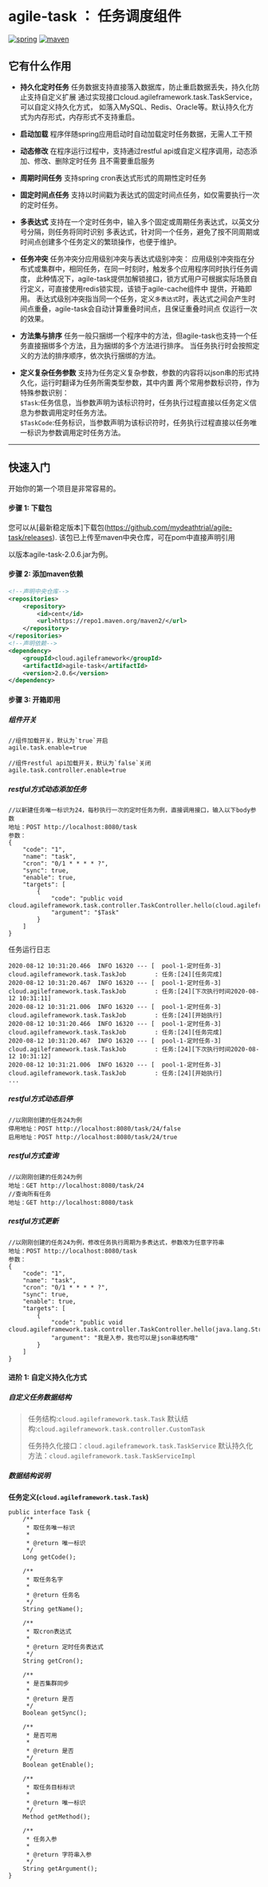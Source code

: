# agile-task ： 任务调度组件
[![spring](https://img.shields.io/badge/Spring-LATEST-green)](https://img.shields.io/badge/Spring-LATEST-green)
[![maven](https://img.shields.io/badge/build-maven-green)](https://img.shields.io/badge/build-maven-green)
## 它有什么作用

* **持久化定时任务**
任务数据支持直接落入数据库，防止重启数据丢失，持久化防止支持自定义扩展
通过实现接口cloud.agileframework.task.TaskService，可以自定义持久化方式，
如落入MySQL、Redis、Oracle等。默认持久化方式为内存形式，内存形式不支持重启。

* **启动加载**
程序伴随spring应用启动时自动加载定时任务数据，无需人工干预

* **动态修改**
在程序运行过程中，支持通过restful api或自定义程序调用，动态添加、修改、删除定时任务
且不需要重启服务

* **周期时间任务**
支持spring cron表达式形式的周期性定时任务

* **固定时间点任务**
支持以时间戳为表达式的固定时间点任务，如仅需要执行一次的定时任务。

* **多表达式**
支持在一个定时任务中，输入多个固定或周期任务表达式，以英文分号分隔，则任务将同时识别
多表达式，针对同一个任务，避免了按不同周期或时间点创建多个任务定义的繁琐操作，也便于维护。

* **任务冲突**
任务冲突分应用级别冲突与表达式级别冲突：
应用级别冲突指在分布式或集群中，相同任务，在同一时刻时，触发多个应用程序同时执行任务调度，
此种情况下，agile-task提供加解锁接口，锁方式用户可根据实际场景自行定义，可直接使用redis锁实现，该锁于agile-cache组件中
提供，开箱即用。
表达式级别冲突指当同一个任务，定义`多表达式`时，表达式之间会产生时间点重叠，agile-task会自动计算重叠时间点，且保证重叠时间点
仅运行一次的效果。

* **方法集与排序**
任务一般只捆绑一个程序中的方法，但agile-task也支持一个任务直接捆绑多个方法，且为捆绑的多个方法进行排序。
当任务执行时会按照定义的方法的排序顺序，依次执行捆绑的方法。

* **定义复杂任务参数**
支持为任务定义复杂参数，参数的内容将以json串的形式持久化，运行时翻译为任务所需类型参数，其中内置
两个常用参数标识符，作为特殊参数识别：
<br> `$Task`:任务信息，当参数声明为该标识符时，任务执行过程直接以任务定义信息为参数调用定时任务方法。
<br> `$TaskCode`:任务标识，当参数声明为该标识符时，任务执行过程直接以任务唯一标识为参数调用定时任务方法。
-------
## 快速入门
开始你的第一个项目是非常容易的。

#### 步骤 1: 下载包
您可以从[最新稳定版本]下载包(https://github.com/mydeathtrial/agile-task/releases).
该包已上传至maven中央仓库，可在pom中直接声明引用

以版本agile-task-2.0.6.jar为例。
#### 步骤 2: 添加maven依赖
```xml
<!--声明中央仓库-->
<repositories>
    <repository>
        <id>cent</id>
        <url>https://repo1.maven.org/maven2/</url>
    </repository>
</repositories>
<!--声明依赖-->
<dependency>
    <groupId>cloud.agileframework</groupId>
    <artifactId>agile-task</artifactId>
    <version>2.0.6</version>
</dependency>
```
#### 步骤 3: 开箱即用


##### 组件开关
```
//组件加载开关，默认为`true`开启
agile.task.enable=true

//组件restful api加载开关，默认为`false`关闭
agile.task.controller.enable=true
```
##### restful方式动态添加任务
```
//以新建任务唯一标识为24，每秒执行一次的定时任务为例，直接调用接口，输入以下body参数
地址：POST http://localhost:8080/task
参数：
{
    "code": "1",
    "name": "task",
    "cron": "0/1 * * * * ?",
    "sync": true,
    "enable": true,
    "targets": [
        {
            "code": "public void cloud.agileframework.task.controller.TaskController.hello(cloud.agileframework.task.Task)",
            "argument": "$Task"
        }
    ]
}
```
任务运行日志
```
2020-08-12 10:31:20.466  INFO 16320 --- [  pool-1-定时任务-3] cloud.agileframework.task.TaskJob        : 任务:[24][任务完成]
2020-08-12 10:31:20.467  INFO 16320 --- [  pool-1-定时任务-3] cloud.agileframework.task.TaskJob        : 任务:[24][下次执行时间2020-08-12 10:31:11]
2020-08-12 10:31:21.006  INFO 16320 --- [  pool-1-定时任务-3] cloud.agileframework.task.TaskJob        : 任务:[24][开始执行]
2020-08-12 10:31:20.466  INFO 16320 --- [  pool-1-定时任务-3] cloud.agileframework.task.TaskJob        : 任务:[24][任务完成]
2020-08-12 10:31:20.467  INFO 16320 --- [  pool-1-定时任务-3] cloud.agileframework.task.TaskJob        : 任务:[24][下次执行时间2020-08-12 10:31:12]
2020-08-12 10:31:21.006  INFO 16320 --- [  pool-1-定时任务-3] cloud.agileframework.task.TaskJob        : 任务:[24][开始执行]
...
```
##### restful方式动态启停
```
//以刚刚创建的任务24为例
停用地址：POST http://localhost:8080/task/24/false
启用地址：POST http://localhost:8080/task/24/true
```
##### restful方式查询
```
//以刚刚创建的任务24为例
地址：GET http://localhost:8080/task/24
//查询所有任务
地址：GET http://localhost:8080/task
```
##### restful方式更新
```
//以刚刚创建的任务24为例，修改任务执行周期为多表达式，参数改为任意字符串
地址：POST http://localhost:8080/task
参数：
{
    "code": "1",
    "name": "task",
    "cron": "0/1 * * * * ?",
    "sync": true,
    "enable": true,
    "targets": [
        {
            "code": "public void cloud.agileframework.task.controller.TaskController.hello(java.lang.String)",
            "argument": "我是入参，我也可以是json串结构哦"
        }
    ]
}
```
#### 进阶 1: 自定义持久化方式
##### 自定义任务数据结构

>任务结构:`cloud.agileframework.task.Task`
>默认结构:`cloud.agileframework.task.controller.CustomTask`
>
>任务持久化接口：`cloud.agileframework.task.TaskService`
>默认持久化方法：`cloud.agileframework.task.TaskServiceImpl`

##### 数据结构说明
 **任务定义(`cloud.agileframework.task.Task`)** 
```
public interface Task {
    /**
     * 取任务唯一标识
     *
     * @return 唯一标识
     */
    Long getCode();

    /**
     * 取任务名字
     *
     * @return 任务名
     */
    String getName();

    /**
     * 取cron表达式
     *
     * @return 定时任务表达式
     */
    String getCron();

    /**
     * 是否集群同步
     *
     * @return 是否
     */
    Boolean getSync();

    /**
     * 是否可用
     *
     * @return 是否
     */
    Boolean getEnable();

    /**
     * 取任务目标标识
     *
     * @return 唯一标识
     */
    Method getMethod();

    /**
     * 任务入参
     *
     * @return 字符串入参
     */
    String getArgument();
}
```

